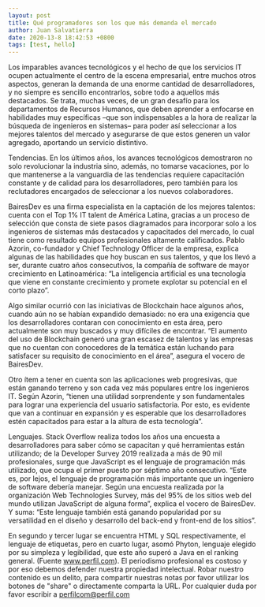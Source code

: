```yaml
---
layout: post
title: Qué programadores son los que más demanda el mercado
author: Juan Salvatierra
date: 2020-13-8 18:42:53 +0800
tags: [test, hello]
---
```



Los imparables avances tecnológicos y el hecho de que los servicios IT ocupen actualmente el centro de la escena empresarial, entre muchos otros aspectos, generan la demanda de una enorme cantidad de desarrolladores, y no siempre es sencillo encontrarlos, sobre todo a aquellos más destacados. Se trata, muchas veces, de un gran desafío para los departamentos de Recursos Humanos, que deben aprender a enfocarse en habilidades muy específicas –que son indispensables a la hora de realizar la búsqueda de ingenieros en sistemas– para poder así seleccionar a los mejores talentos del mercado y asegurarse de que estos generen un valor agregado, aportando un servicio distintivo.

Tendencias. En los últimos años, los avances tecnológicos demostraron no solo revolucionar la industria sino, además, no tomarse vacaciones, por lo que mantenerse a la vanguardia de las tendencias requiere capacitación constante y de calidad para los desarrolladores, pero también para los reclutadores encargados de seleccionar a los nuevos colaboradores.

BairesDev es una firma especialista en la captación de los mejores talentos: cuenta con el Top 1% IT talent de América Latina, gracias a un proceso de selección que consta de siete pasos diagramados para incorporar solo a los ingenieros de sistemas más destacados y capacitados del mercado, lo cual tiene como resultado equipos profesionales altamente calificados. Pablo Azorin, co-fundador y Chief Technology Officer de la empresa, explica algunas de las habilidades que hoy buscan en sus talentos, y que los llevó a ser, durante cuatro años consecutivos, la compañía de software de mayor crecimiento en Latinoamérica: “La inteligencia artificial es una tecnología que viene en constante crecimiento y promete explotar su potencial en el corto plazo”.

Algo similar ocurrió con las iniciativas de Blockchain hace algunos años, cuando aún no se habían expandido demasiado: no era una exigencia que los desarrolladores contaran con conocimiento en esta área, pero actualmente son muy buscados y muy difíciles de encontrar. “El aumento del uso de Blockchain generó una gran escasez de talentos y las empresas que no cuentan con conocedores de la temática están luchando para satisfacer su requisito de conocimiento en el área”, asegura el vocero de BairesDev.

Otro ítem a tener en cuenta son las aplicaciones web progresivas, que están ganando terreno y son cada vez más populares entre los ingenieros IT. Según Azorin, “tienen una utilidad sorprendente y son fundamentales para lograr una experiencia del usuario satisfactoria. Por esto, es evidente que van a continuar en expansión y es esperable que los desarrolladores estén capacitados para estar a la altura de esta tecnología”.

Lenguajes. Stack Overflow realiza todos los años una encuesta a desarrolladores para saber cómo se capacitan y qué herramientas están utilizando; de la Developer Survey 2019 realizada a más de 90 mil profesionales, surge que JavaScript es el lenguaje de programación más utilizado, que ocupa el primer puesto por séptimo año consecutivo. “Este es, por lejos, el lenguaje de programación más importante que un ingeniero de software debería manejar. Según una encuesta realizada por la organización Web Technologies Survey, más del 95% de los sitios web del mundo utilizan JavaScript de alguna forma”, explica el vocero de BairesDev. Y suma: “Este lenguaje también está ganando popularidad por su versatilidad en el diseño y desarrollo del back-end y front-end de los sitios”.

En segundo y tercer lugar se encuentra HTML y SQL respectivamente, el lenguaje de etiquetas, pero en cuarto lugar, asomó Phyton, lenguaje elegido por su simpleza y legibilidad, que este año superó a Java en el ranking general. (Fuente www.perfil.com). El periodismo profesional es costoso y por eso debemos defender nuestra propiedad intelectual. Robar nuestro contenido es un delito, para compartir nuestras notas por favor utilizar los botones de "share" o directamente comparta la URL. Por cualquier duda por favor escribir a perfilcom@perfil.com
